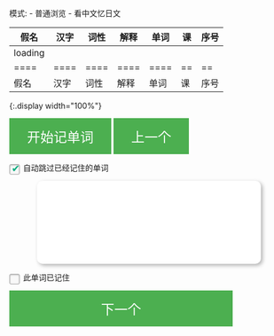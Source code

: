 <div>
模式:
- <a class="toggle-mode" data-column="0|2|3|4|5">普通浏览</a>
- <a class="toggle-mode" data-column="2|3|5|6">看中文忆日文</a>
</div>

| 假名    | 汉字 | 词性 | 解释 | 单词 | 课 | 序号 |
| ----    | ---- | ---- | ---- | ---- | -- | --   |
| loading |      |      |      |      |    |      |
| ====    | ==== | ==== | ==== | ==== | == | ==   |
| 假名    | 汉字 | 词性 | 解释 | 单词 | 课 | 序号 |
{:.display width="100%"}

<script>
$(document).ready(function() {
  function inittable() {
    table.ajax.url('{{ site.baseurl }}/words.json' ).load(function (){
      table.column(1).visible(false);
      table.column(5).visible(false);
      table.column(6).visible(false);
      table.column(0).nodes().to$().addClass('japan');
      table.column(1).nodes().to$().addClass('japan');
      table.column(4).nodes().to$().addClass('japan');
      table
        .order( [5, 'asc'], [6, 'asc'] )
        .draw();

      initFilters();
    }, false);
    table.on('xhr.dt', function ( e, settings, json, xhr ) {
      json.data.forEach(function(part, index, arr) {
        arr[index][0]=japanruby(arr[index][0]);
        arr[index][4]=japanruby(arr[index][4]);
        var content = arr[index][1];
        arr[index][1] = '<a href="http://kanji.jitenon.jp/cat/search.php?getdata=' + content + '" target="_blank">' + content + '</a>';
      });
    });
  }
  setTimeout(inittable, 300);
  $('a.toggle-mode').on('click', function(e) {
    e.preventDefault();
    table.columns().visible(false);
    $.each($(this).attr('data-column').split(/\|/), function (i, cnum) {
        var column = table.column(cnum);
        column.visible(true);
    })
  });
});
</script>


<button class="toggle-start">开始记单词</button>
<button class="toggle-previous">上一个</button>
<p>
  <input id="onlyremember" type="checkbox" checked />
  <label for="onlyremember">自动跳过已经记住的单词</label>
</p>
<div id="card-summary"></div>
<div class="card">
<p id="content">
</p>
</div>
<p>
  <input id="wordremember" type="checkbox" />
  <label for="wordremember">此单词已记住</label>
</p>

<button class="toggle-next">下一个</button>

<script>
$(document).ready(function() {
  var quizdata;
  var quizid;
  var quiznum;
  var quiz;
  function isLocalstorageExist() {
    var mod = 'test';
    try {
        localStorage.setItem(mod, mod);
        localStorage.removeItem(mod);
        return true;
    } catch(e) {
        return false;
    }
  }
  if (!isLocalstorageExist()) {
    $('#onlyremember').prop('disabled', true);
    $('#wordremember').prop('disabled', true);
  }
  var rwords = JSON.parse(localStorage.getItem("rwords"));
  rwords = rwords || {};
  $('button.toggle-start').on('click', function(e) {
    e.preventDefault();
    quizdata = table.rows({filter: 'applied'}).data()
      .map(function(p) {
        var desc = "<span class='japan'>" + (p[1] == "&nbsp;" ? p[0] : p[4] + "<br />" + p[0]) + "</span>";
        desc += "<span class='card-pos'>[" + p[2] + "]</span>";
        var rid = p[5]+'|'+p[6];
        return { tip: p[3], desc: desc, rem: rwords[rid], rid: rid }});
    quizid = -1;
    rollquiz(1);
    displayquiz();
  });
  function displayquiz() {
    $("#content").html(quizid % 2 == 0 ? quiz.tip : quiz.desc);
    $("#card-summary").html((quiznum + 1) + '/' + (quizdata.length / 2));
    $("#wordremember").prop('checked', quiz.rem ? true : false);
  }
  $('#wordremember').change(function() {
    if (this.checked) {
      rwords[quiz.rid] = true;
      quiz.rem = true;
    } else {
      delete rwords[quiz.rid];
      quiz.rem = false;
    }
    localStorage.setItem("rwords", JSON.stringify(rwords));
  });
  function rollquiz(offset) {
    if (quizid + offset < 0 || quizid + offset >= quizdata.length) return;
    var onlyremember = $('#onlyremember').prop('checked');
    do {
      quizid += offset;
      quiznum = Math.floor(quizid / 2);
      quiz = quizdata[quiznum];
    } while (quizid > 0 && quizid < quizdata.length - 1 && onlyremember && quiz.rem)
  }
  $('button.toggle-next').on('click', function(e) {
    e.preventDefault();
    rollquiz(1);
    displayquiz();
  });
  $('button.toggle-previous').on('click', function(e) {
    e.preventDefault();
    rollquiz(-1);
    displayquiz();
  });
});
</script>
<style>
.card {
  margin-right: 10px;
  width: 80%;
  height: 150px;
  border-radius: 10px;
  background: #fff;
  -webkit-box-shadow: 3px 3px 7px rgba(0,0,0,0.3);
  box-shadow: 3px 3px 7px rgba(0,0,0,0.3);
  display: table;
  margin: 0px auto;
}
.card p {
  text-align: center;
  vertical-align: middle;
  display: table-cell;
  font-size: 22px;
}
button {
  background-color: #4CAF50;
  border: none;
  color: white;
  padding: 15px 32px;
  text-align: center;
  text-decoration: none;
  display: inline-block;
  font-size: 24px;
}
button.toggle-next {
  width: 80%;
}

/* Base for label styling */
[type="checkbox"]:not(:checked),
[type="checkbox"]:checked {
  position: absolute;
  left: -9999px;
}
[type="checkbox"]:not(:checked) + label,
[type="checkbox"]:checked + label {
  position: relative;
  padding-left: 25px;
  cursor: pointer;
}

/* checkbox aspect */
[type="checkbox"]:not(:checked) + label:before,
[type="checkbox"]:checked + label:before {
  content: '';
  position: absolute;
  left:0; top: 2px;
  width: 17px; height: 17px;
  border: 1px solid #aaa;
  background: #f8f8f8;
  border-radius: 3px;
  box-shadow: inset 0 1px 3px rgba(0,0,0,.3)
}
/* checked mark aspect */
[type="checkbox"]:not(:checked) + label:after,
[type="checkbox"]:checked + label:after {
  content: '✔';
  position: absolute;
  top: 3px; left: 4px;
  font-size: 18px;
  line-height: 0.8;
  color: #09ad7e;
  transition: all .2s;
}
/* checked mark aspect changes */
[type="checkbox"]:not(:checked) + label:after {
  opacity: 0;
  transform: scale(0);
}
[type="checkbox"]:checked + label:after {
  opacity: 1;
  transform: scale(1);
}
/* disabled checkbox */
[type="checkbox"]:disabled:not(:checked) + label:before,
[type="checkbox"]:disabled:checked + label:before {
  box-shadow: none;
  border-color: #bbb;
  background-color: #ddd;
}
[type="checkbox"]:disabled:checked + label:after {
  color: #999;
}
[type="checkbox"]:disabled + label {
  color: #aaa;
}
/* accessibility */
[type="checkbox"]:checked:focus + label:before,
[type="checkbox"]:not(:checked):focus + label:before {
  border: 1px dotted blue;
}

/* hover style just for information */
label:hover:before {
  border: 1px solid #4778d9!important;
}
</style>
